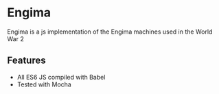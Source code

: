 # Engima
 Engima is a js implementation of the Engima machines used in the World War 2

## Features
 * All ES6 JS compiled with Babel
 * Tested with Mocha
